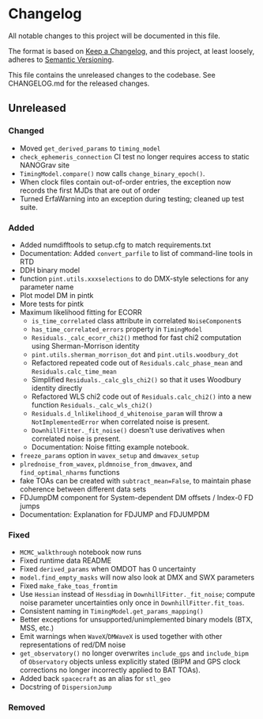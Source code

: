 # Changelog
All notable changes to this project will be documented in this file.

The format is based on [Keep a Changelog](https://keepachangelog.com/en/1.0.0/),
and this project, at least loosely, adheres to [Semantic Versioning](https://semver.org/spec/v2.0.0.html).

This file contains the unreleased changes to the codebase. See CHANGELOG.md for
the released changes.

## Unreleased
### Changed
- Moved `get_derived_params` to `timing_model`
- `check_ephemeris_connection` CI test no longer requires access to static NANOGrav site
- `TimingModel.compare()` now calls `change_binary_epoch()`.
- When clock files contain out-of-order entries, the exception now records the first MJDs that are out of order
- Turned ErfaWarning into an exception during testing; cleaned up test suite.
### Added
- Added numdifftools to setup.cfg to match requirements.txt
- Documentation: Added `convert_parfile` to list of command-line tools in RTD
- DDH binary model
- function `pint.utils.xxxselections` to do DMX-style selections for any parameter name
- Plot model DM in pintk
- More tests for pintk
- Maximum likelihood fitting for ECORR
    - `is_time_correlated` class attribute in correlated `NoiseComponent`s
    - `has_time_correlated_errors` property in `TimingModel`
    - `Residuals._calc_ecorr_chi2()` method for fast chi2 computation using Sherman-Morrison identity
    - `pint.utils.sherman_morrison_dot` and `pint.utils.woodbury_dot`
    - Refactored repeated code out of `Residuals.calc_phase_mean` and `Residuals.calc_time_mean`
    - Simplified `Residuals._calc_gls_chi2()` so that it uses Woodbury identity directly
    - Refactored WLS chi2 code out of `Residuals.calc_chi2()` into a new function `Residuals._calc_wls_chi2()`
    - `Residuals.d_lnlikelihood_d_whitenoise_param` will throw a `NotImplementedError` when correlated noise is present.
    - `DownhillFitter._fit_noise()` doesn't use derivatives when correlated noise is present.
    - Documentation: Noise fitting example notebook.
- `freeze_params` option in `wavex_setup` and `dmwavex_setup`
- `plrednoise_from_wavex`, `pldmnoise_from_dmwavex`, and `find_optimal_nharms` functions
- fake TOAs can be created with `subtract_mean=False`, to maintain phase coherence between different data sets
- FDJumpDM component for System-dependent DM offsets / Index-0 FD jumps 
- Documentation: Explanation for FDJUMP and FDJUMPDM
### Fixed
- `MCMC_walkthrough` notebook now runs
- Fixed runtime data README 
- Fixed `derived_params` when OMDOT has 0 uncertainty
- `model.find_empty_masks` will now also look at DMX and SWX parameters
- Fixed `make_fake_toas_fromtim`
- Use `Hessian` instead of `Hessdiag` in `DownhillFitter._fit_noise`; compute noise parameter uncertainties only once in `DownhillFitter.fit_toas`.
- Consistent naming in `TimingModel.get_params_mapping()`
- Better exceptions for unsupported/unimplemented binary models (BTX, MSS, etc.)
- Emit warnings when `WaveX`/`DMWaveX` is used together with other representations of red/DM noise
- `get_observatory()` no longer overwrites `include_gps` and `include_bipm` of `Observatory` objects unless explicitly stated (BIPM and GPS clock corrections no longer incorrectly applied to BAT TOAs).
- Added back `spacecraft` as an alias for `stl_geo`
- Docstring of `DispersionJump`
### Removed
